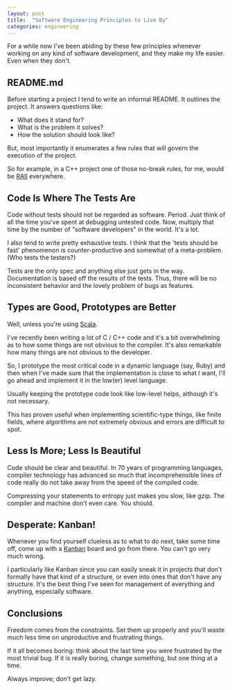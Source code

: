 ```yaml
---
layout: post
title:  "Software Engineering Principles to Live By"
categories: engineering
---
```


For a while now I've been abiding by these few principles whenever working on
any kind of software development, and they make my life easier. Even when they
don't.

## README.md

Before starting a project I tend to write an informal README. It outlines the
project. It answers questions like:

+ What does it stand for?
+ What is the problem it solves?
+ How the solution should look like?

But, most importantly it enumerates a few rules that will govern the execution
of the project.

So for example, in a C++ project one of those no-break rules, for me, would be
[RAII](http://en.wikipedia.org/wiki/Resource_Acquisition_Is_Initialization)
everywhere.

## Code Is Where The Tests Are

Code without tests should not be regarded as software. Period. Just think of all
the time you've spent at debugging untested code. Now, multiply that time by
the number of "software developers" in the world. It's a lot.

I also tend to write pretty exhaustive tests. I think that the 'tests should be
fast' phenomenon is counter-productive and somewhat of a meta-problem. (Who
tests the testers?)

Tests are the only spec and anything else just gets in the way. Documentation
is based off the results of the tests. Thus, there will be no inconsistent
behavior and the lovely problem of bugs as features.

## Types are Good, Prototypes are Better

Well, unless you're using [Scala](http://www.scala-lang.org/).

I've recently been writing a lot of C / C++ code and it's a bit overwhelming as
to how some things are not obvious to the compiler. It's also remarkable how
many things are not obvious to the developer.

So, I prototype the most critical code in a dynamic language (say, Ruby) and
then when I've made sure that the implementation is close to what I want, I'll
go ahead and implement it in the low(er) level language.

Usually keeping the prototype code look like low-level helps, although it's not
necessary.

This has proven useful when implementing scientific-type things, like finite
fields, where algorithms are not extremely obvious and errors are difficult to
spot.

## Less Is More; Less Is Beautiful

Code should be clear and beautiful. In 70 years of programming languages,
compiler technology has advanced so much that incomprehensible lines of code
really do not take away from the speed of the compiled code.

Compressing your statements to entropy just makes you slow, like gzip. The
compiler and machine don't even care. You should.

## Desperate: Kanban!

Whenever you find yourself clueless as to what to do next, take some time off,
come up with a [Kanban](http://en.wikipedia.org/wiki/Kanban) board and go from
there. You can't go very much wrong.

I particularly like Kanban since you can easily sneak it in projects that don't
formally have that kind of a structure, or even into ones that don't have any
structure. It's the best thing I've seen for management of everything and
anything, especially software.

## Conclusions

Freedom comes from the constraints. Set them up properly and you'll waste much
less time on unproductive and frustrating things.

If it all becomes boring: think about the last time you were frustrated by the
most trivial bug. If it is really boring, change something, but one thing at a
time.

Always improve; don't get lazy.
